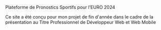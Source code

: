 Plateforme de Pronostics Sportifs pour l’EURO 2024


Ce site a été conçu pour mon projet de fin d'année dans le cadre de la présentation au Titre Professionnel de Développeur Web et Web Mobile
